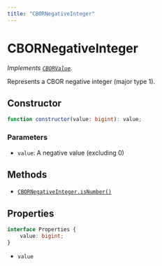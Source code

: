 ```yaml
---
title: "CBORNegativeInteger"
---
```


# CBORNegativeInteger

_Implements [`CBORValue`](/reference/main/CBORValue)._

Represents a CBOR negative integer (major type 1).

## Constructor

```ts
function constructor(value: bigint): value;
```

### Parameters

- `value`: A negative value (excluding 0)

## Methods

- [`CBORNegativeInteger.isNumber()`](/reference/main/CBORNegativeInteger/isNumber)

## Properties

```ts
interface Properties {
	value: bigint;
}
```

- `value`
